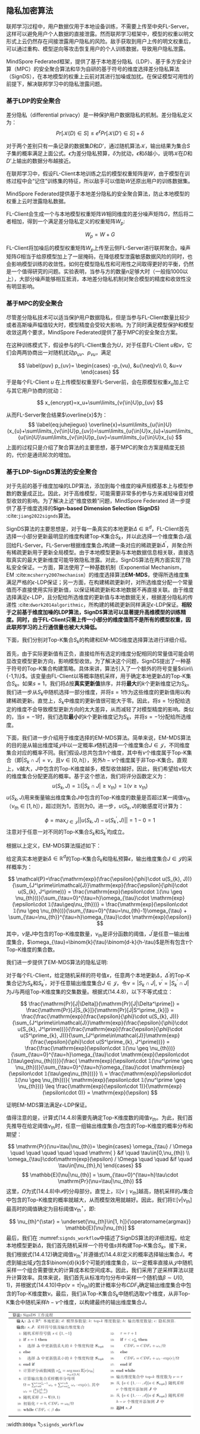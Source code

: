 ## 隐私加密算法

联邦学习过程中，用户数据仅用于本地设备训练，不需要上传至中央FL-Server。这样可以避免用户个人数据的直接泄露。然而联邦学习框架中，模型的权重以明文形式上云仍然存在间接泄露用户隐私的风险。敌手获取到用户上传的明文权重后，可以通过重构、模型逆向等攻击恢复用户的个人训练数据，导致用户隐私泄露。

MindSpore Federated框架，提供了基于本地差分隐私（LDP）、基于多方安全计算（MPC）的安全聚合算法和华为自研的基于符号的维度选择差分隐私算法（SignDS），在本地模型的权重上云前对其进行加噪或加扰。在保证模型可用性的前提下，解决联邦学习中的隐私泄露问题。

### 基于LDP的安全聚合

差分隐私（differential privacy）是一种保护用户数据隐私的机制。差分隐私定义为：
$$
Pr[\mathcal{K}(D)\in S] \le e^{\epsilon} Pr[\mathcal{K}(D’) \in S]+\delta
$$

对于两个差别只有一条记录的数据集$D$和$D’$，通过随机算法$\mathcal{K}$，输出结果为集合$S$子集的概率满足上面公式。$\epsilon$为差分隐私预算，$\delta$为扰动，$\epsilon$和$\delta$越小，说明$\mathcal{K}$在$D$和$D’$上输出的数据分布越接近。

在联邦学习中，假设FL-Client本地训练之后的模型权重矩阵是$W$，由于模型在训练过程中会“记住”训练集的特征，所以敌手可以借助$W$还原出用户的训练数据集。

MindSpore Federated提供基于本地差分隐私的安全聚合算法，防止本地模型的权重上云时泄露隐私数据。

FL-Client会生成一个与本地模型权重矩阵$W$相同维度的差分噪声矩阵$G$，然后将二者相加，得到一个满足差分隐私定义的权重矩阵$W_p$:

$$
W_p=W+G
$$

FL-Client将加噪后的模型权重矩阵$W_p$上传至云侧FL-Server进行联邦聚合。噪声矩阵$G$相当于给原模型加上了一层掩码，在降低模型泄露敏感数据风险的同时，也会影响模型训练的收敛性。如何在模型隐私性和可用性之间取得更好的平衡，仍然是一个值得研究的问题。实验表明，当参与方的数量$n$足够大时（一般指1000以上），大部分噪声能够相互抵消，本地差分隐私机制对聚合模型的精度和收敛性没有明显影响。

### 基于MPC的安全聚合

尽管差分隐私技术可以适当保护用户数据隐私，但是当参与FL-Client数量比较少或者高斯噪声幅值较大时，模型精度会受较大影响。为了同时满足模型保护和模型收敛这两个要求，MindSpore Federated提供了基于MPC的安全聚合方案。

在这种训练模式下，假设参与的FL-Client集合为$U$，对于任意FL-Client $u$和$v$，它们会两两协商出一对随机扰动$p_{uv}$、$p_{vu}$，满足

$$
\label{puv}
    p_{uv}=
    \begin{cases}
    -p_{vu}, &u{\neq}v\\
    0, &u=v
    \end{cases}
$$
于是每个FL-Client $u$ 在上传模型权重至FL-Server前，会在原模型权重$x_u$加上它与其它用户协商的扰动：

$$
x_{encrypt}=x_u+\sum\limits_{v{\in}U}p_{uv}
$$

从而FL-Server聚合结果$\overline{x}$为：
$$
\label{eq:juhejieguo}
\overline{x}=\sum\limits_{u{\in}U}(x_{u}+\sum\limits_{v{\in}U}p_{uv})=\sum\limits_{u{\in}U}x_{u}+\sum\limits_{u{\in}U}\sum\limits_{v{\in}U}p_{uv}=\sum\limits_{u{\in}U}x_{u}
$$
上面的过程只是介绍了聚合算法的主要思想，基于MPC的聚合方案是精度无损的，代价是通讯轮次的增加。

### 基于LDP-SignDS算法的安全聚合

对于先前的基于维度加噪的LDP算法，添加到每个维度的噪声规模基本上与模型参数的数量成正比。因此，对于高维模型，可能需要非常多的参与方来减轻噪音对模型收敛的影响。为了解决上述“维度依赖”问题，MindSpore Federated 进一步提供了基于维度选择的**Sign-based Dimension Selection (SignDS)** :cite:`jiang2022signds`算法。

SignDS算法的主要思想是，对于每一条真实的本地更新$\Delta\in\mathbb{R}^{d}$，FL-Client首先选择一小部分更新最明显的维度构建Top-K集合$S_k$，并以此选择一个维度集合$J$返回给FL-Server。FL-Server根据维度集合$J$构建一条对应的稀疏更新$\Delta^\prime$，并聚合所有稀疏更新用于更新全局模型。由于本地模型更新与本地数据信息相关联，直接选取真实的最大更新维度可能导致隐私泄露。对此，SignDS算法在两方面实现了隐私安全保证。一方面，算法使用了一种基数机制（Exponential Mechanism， EM :cite:`mcsherry2007mechanism`）的维度选择算法**EM-MDS**，使得所选维度集满足严格的$\epsilon$-LDP保证；另一方面，在构建稀疏更新时，对所选维度分配一个常量值而不直接使用实际更新值，以保证稀疏更新和本地数据不再直接关联。由于维度选择满足$\epsilon$-LDP，且分配给所选维度的更新值与本地数据无关，根据差分隐私的传递性 :cite:`dwork2014algorithmic`，所构建的稀疏更新同样满足$\epsilon$-LDP保证。**相较于之前基于维度加噪的LDP算法，SignDS算法可以显著提升高维模型的训练精度。同时，由于FL-Client只需上传一小部分的维度值而不是所有的模型权重，因此联邦学习的上行通信量也被大大降低。**

下面，我们分别对Top-K集合$S_k$的构建和EM-MDS维度选择算法进行详细介绍。

首先，由于实际更新值有正负，直接给所有选定的维度分配相同的常量值可能会明显改变模型更新方向，影响模型收敛。为了解决这个问题，SignDS提出了一种基于符号的Top-K集合构建策略。具体来讲，算法引入了一个额外的符号变量$s\in\\{-1,1\\}$。该变量由FL-Client以等概率随机采样，用于确定本地更新$\Delta$的Top-K集合$S_k$。如果$s=1$，我们将$\Delta$按**真实更新值**排序，并将**最大**的$k$个更新维度记为$S_k$。我们进一步从$S_k$中随机选择一部分维度，并将$s=1$作为这些维度的更新值用以构建稀疏更新。直觉上，$S_k$中维度的更新值很可能大于零。因此，将$s=1$分配给选定的维度不会导致模型更新方向的太大差异，从而减轻了对模型精度的影响。类似的，当$s=-1$时，我们选取**最小**的$k$个更新维度记为$S_k$，并将$s=-1$分配给所选维度。

下面，我们进一步介绍用于维度选择的EM-MDS算法。简单来说，EM-MDS算法的目的是从输出维度域$\mathcal{J}$中以一定概率$\mathcal{P}$随机选择一个维度集合$J\in\mathcal{J}$，不同维度集合对应的概率不同。我们假设$J$总共包含$h$个维度，其中有$\nu$个维度属于Top-K集合（即$|S_k \cap J|=\nu$，且$\nu\in[0,h]$），另外$h-\nu$个维度属于非Top-K集合。直观上，$\nu$越大，$J$中包含的Top-K维度越多，模型收敛越好。因此，我们希望给$\nu$较大的维度集合分配更高的概率。基于这个想法，我们将评分函数定义为：
$$
u(S_{k}, J) = 𝟙(|S_k\cap J| \geq \nu_{th}) =  𝟙(\nu \geq \nu_{th})
$$
$u(S_{k}, J)$用来衡量输出维度集合$J$中包含的Top-K维度的数量是否超过某一阈值$\nu_{th}$（$\nu_{th}\in[1,h]$），超过则为1，否则为0。进一步，$u(S_{k}, J)$的敏感度可计算为：

$$
\phi = \max_{J\in\mathcal{J}} ||u(S_{k}, J) - u(S^\prime_{k}, J)||= 1 - 0 = 1
$$
注意对于任意一对不同的Top-K集合$S_k$和$S_k^\prime$均成立。

根据以上定义，EM-MDS算法描述如下：

给定真实本地更新$\Delta\in\mathbb{R}^{d}$的Top-K集合$S_k$和隐私预算$\epsilon$，输出维度集合$J\in\mathcal{J}$的采样概率为：

$$
\mathcal{P}=\frac{\mathrm{exp}(\frac{\epsilon}{\phi}\cdot u(S_{k}, J))}{\sum_{J^\prime\in\mathcal{J}}\mathrm{exp}(\frac{\epsilon}{\phi}\cdot u(S_{k}, J^\prime))} 
    = 
    \frac{\mathrm{exp}(\epsilon\cdot 𝟙(\nu \geq \nu_{th}))}{\sum_{\tau=0}^{\tau=h}\omega_{\tau}\cdot \mathrm{exp}(\epsilon\cdot 𝟙(\tau\geq\nu_{th}))}
    =
    \frac{\mathrm{exp}(\epsilon\cdot 𝟙(\nu \geq \nu_{th}))}{\sum_{\tau=0}^{\tau=\nu_{th}-1}\omega_{\tau} + \sum_{\tau=\nu_{th}}^{\tau=h}\omega_{\tau}\cdot \mathrm{exp}(\epsilon)}
$$
其中，$\nu$是$J$中包含的Top-K维度数量，$\nu_{th}$是评分函数的阈值，$J^\prime$是任意一输出维度集合，$\omega_{\tau}=\binom{k}{\tau}\binom{d-k}{h-\tau}$是所有包含$\tau$个Top-K维度的集合数。

我们进一步提供了EM-MDS算法的隐私证明:

对于每个FL-Client，给定随机采样的符号值$x$，任意两个本地更新$\Delta$，$\Delta^\prime$的Top-K集合记为$S_k$和$S_k^\prime$，对于任意输出维度集合$J\in\mathcal{J}$，令$\nu=|S_k \cap J|$, $\nu^\prime=|S_k^\prime \cap J|$为$J$与两组Top-K维度集的交集数量。根据式(14.4.8)，以下不等式成立：

$$
\frac{\mathrm{Pr}[J|\Delta]}{\mathrm{Pr}[J|\Delta^\prime]} = \frac{\mathrm{Pr}[J|S_{k}]}{\mathrm{Pr}[J|S^\prime_{k}]} = \frac{\frac{\mathrm{exp}(\frac{\epsilon}{\phi}\cdot u(S_{k}, J))}{\sum_{J^\prime\in\mathcal{J}}\mathrm{exp}(\frac{\epsilon}{\phi}\cdot u(S_{k}, J^\prime))}}{\frac{\mathrm{exp}(\frac{\epsilon}{\phi}\cdot u(S^\prime_{k}, J))}{\sum_{J^\prime\in\mathcal{J}}\mathrm{exp}(\frac{\epsilon}{\phi}\cdot u(S^\prime_{k}, J^\prime))}} 
    = \frac{\frac{\mathrm{exp}(\epsilon\cdot 𝟙(\nu \geq \nu_{th}))}{\sum_{\tau=0}^{\tau=h}\omega_{\tau}\cdot \mathrm{exp}(\epsilon\cdot 𝟙(\tau\geq\nu_{th}))}}{\frac{
    \mathrm{exp}(\epsilon\cdot 𝟙(\nu^\prime \geq \nu_{th}))}{\sum_{\tau=0}^{\tau=h}\omega_{\tau}\cdot \mathrm{exp}(\epsilon\cdot 𝟙(\tau\geq\nu_{th}))}} \\
    = \frac{\mathrm{exp}(\epsilon\cdot 𝟙(\nu \geq \nu_{th}))}{
    \mathrm{exp}(\epsilon\cdot 𝟙(\nu^\prime \geq \nu_{th}))} 
    \leq \frac{\mathrm{exp}(\epsilon\cdot 1)}{\mathrm{exp}(\epsilon\cdot 0)} = \mathrm{exp}(\epsilon)
$$

证明EM-MDS算法满足$\epsilon$-LDP保证。

值得注意的是，计算式(14.4.8)需要先确定Top-K维度数的阈值$\nu_{th}$。为此，我们首先推导在给定阈值$\nu_{th}$时，任意一组输出维度集合$J$包含的Top-K维度的概率分布和期望：

$$
\mathrm{Pr}(\nu=\tau|\nu_{th})=
    \begin{cases}
        \omega_{\tau} / \Omega \quad \quad \quad \quad \quad \mathrm{ } &if \quad \tau\in[0,\nu_{th}) \\
        \omega_{\tau}\cdot\mathrm{exp}(\epsilon) / \Omega \quad \quad &if \quad \tau\in[\nu_{th},h]
    \end{cases}
$$
$$
\mathbb{E}[\nu|\nu_{th}] = \sum_{\tau=0}^{\tau=h}\tau\cdot \mathrm{Pr}(\nu=\tau|\nu_{th})
$$
这里，$\Omega$为式(14.4.8)中$\mathcal{P}$的分母部分。直觉上，$\mathbb{E}[\nu\mid\nu_{th}]$越高，随机采样的$J$集合中包含的Top-K维度的概率就越大，从而模型效用就越好。因此，我们将$\mathbb{E}[\nu|\nu_{th}]$最高时的阈值确定为目标阈值$\nu_{th}^\star$，即:

$$
\nu_{th}^{\star} = \underset{\nu_{th}\in[1, h]}{\operatorname{argmax}} \mathbb{E}[\nu|\nu_{th}]
$$
最后，我们在 :numref:`signds_workflow`中描述了SignDS算法的详细流程。给定本地模型更新$\Delta$，我们首先随机采样一个符号值$s$并构建Top-K集合$S_k$。接下来，我们根据式(14.4.12)确定阈值$\nu_{th}^{\star}$并遵循式(14.4.8)定义的概率选择输出集合$J$。考虑到输出域$\mathcal{J}$包含$\binom{d}{k}$个可能的维度集合，以一定概率直接从$\mathcal{J}$中随机采样一个组合需要很大的计算成本和空间成本。因此，我们采用了逆采样算法以提升计算效率。具体来说，我们首先从标准均匀分布中采样一个随机值$\beta\sim U(0,1)$，并根据式(14.4.10)中$p(\nu=\tau|\nu_{th})$的累计概率分布$CDF_{\tau}$确定输出维度集合中包含的Top-K维度数$\nu$。最后，我们从Top-K集合$S_k$中随机选取$\nu$个维度，从非Top-K集合中随机采样$h-\nu$个维度，以构建最终的输出维度集合$J$。

![SignDS工作流程](../img/ch10/ch10-federated-learning-signds.PNG)
:width:`800px`
:label:`signds_workflow`

